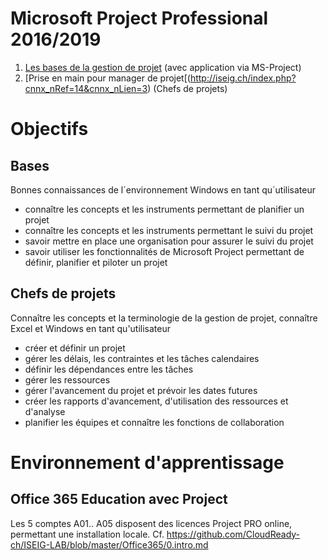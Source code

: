 # Microsoft Project Professional 2016/2019
1. [Les bases de la gestion de projet](http://iseig.ch/index.php?cnnx_nRef=13&cnnx_nLien=3) (avec application via MS-Project)
2. [Prise en main pour manager de projet[(http://iseig.ch/index.php?cnnx_nRef=14&cnnx_nLien=3) (Chefs de projets)

# Objectifs
## Bases
Bonnes connaissances de l´environnement Windows en tant qu´utilisateur
* connaître les concepts et les instruments permettant de planifier un projet
* connaître les concepts et les instruments permettant le suivi du projet
* savoir mettre en place une organisation pour assurer le suivi du projet
* savoir utiliser les fonctionnalités de Microsoft Project permettant de définir, planifier et piloter un projet
## Chefs de projets
Connaître les concepts et la terminologie de la gestion de projet, connaître Excel et Windows en tant qu'utilisateur
* créer et définir un projet 
* gérer les délais, les contraintes et les tâches calendaires 
* définir les dépendances entre les tâches 
* gérer les ressources 
* gérer l'avancement du projet et prévoir les dates futures 
* créer les rapports d'avancement, d'utilisation des ressources et d'analyse 
* planifier les équipes et connaître les fonctions de collaboration

# Environnement d'apprentissage
## Office 365 Education avec Project
Les 5 comptes A01.. A05 disposent des licences Project PRO online, permettant une installation locale. Cf. https://github.com/CloudReady-ch/ISEIG-LAB/blob/master/Office365/0.intro.md
